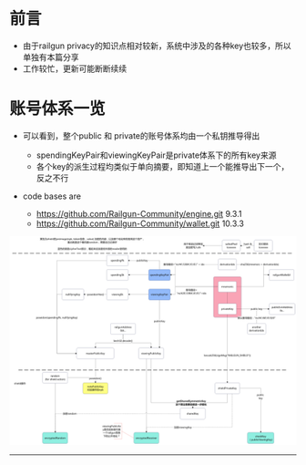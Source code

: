 # 前言

- 由于railgun privacy的知识点相对较新，系统中涉及的各种key也较多，所以单独有本篇分享
- 工作较忙，更新可能断断续续

# 账号体系一览

- 可以看到，整个public 和 private的账号体系均由一个私钥推导得出
  
  - spendingKeyPair和viewingKeyPair是private体系下的所有key来源
  - 各个key的派生过程均类似于单向摘要，即知道上一个能推导出下一个，反之不行
- code bases are
  
  - https://github.com/Railgun-Community/engine.git  9.3.1
  - https://github.com/Railgun-Community/wallet.git 10.3.3

![1741853458002](images/readMe/1741853458002.png)

---

